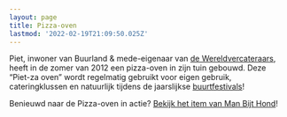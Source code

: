 ```yaml
---
layout: page
title: Pizza-oven
lastmod: '2022-02-19T21:09:50.025Z'
---
```

Piet, inwoner van Buurland & mede-eigenaar van [de Wereldvercateraars](http://www.wereldvercateraars.nl/), heeft in de zomer van 2012 een pizza-oven in zijn tuin gebouwd. Deze “Piet-za oven” wordt regelmatig gebruikt voor eigen gebruik, cateringklussen en natuurlijk tijdens de jaarslijkse [buurtfestivals](/zwemfest)!

Benieuwd naar de Pizza-oven in actie? [Bekijk het item van Man Bijt Hond](/media/20150707-man-bijt-hond-pietza/)!